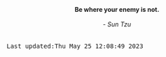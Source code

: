 
<div align="center"><b><span>Be where your enemy is not.</span></b><br><br><i> - Sun Tzu</i></div>
<br><br><kbd>Last updated:Thu May 25 12:08:49 2023</kbd>
